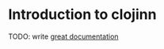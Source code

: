 # Introduction to clojinn

TODO: write [great documentation](http://jacobian.org/writing/what-to-write/)
